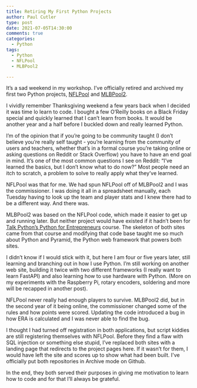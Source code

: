 ```yaml
---
title: Retiring My First Python Projects
author: Paul Cutler 
type: post 
date: 2021-07-05T14:30:00 
comments: true
categories:
  - Python
tags:
  - Python
  - NFLPool
  - MLBPool2

---
```

It’s a sad weekend in my workshop.  I’ve officially retired and archived my first two Python projects, [NFLPool](https://paulcutler.org/project/nflpool/) and [MLBPool2](https://paulcutler.org/project/mlbpool2/).

I vividly remember Thanksgiving weekend a few years back when I decided it was time lo learn to code.  I bought a few O’Reilly books on a Black Friday special and quickly learned that I can’t learn from books.  It would be another year and a half before I buckled down and really learned Python.

I’m of the opinion that if you’re going to be community taught (I don’t believe you’re really self taught - you’re learning from the community of users and teachers, whether that’s in a formal course you’re taking online or asking questions on Reddit or Stack Overflow) you have to have an end goal in mind.  It’s one of the most common questions I see on Reddit:  “I’ve learned the basics, but I don’t know what to do now?”  Most people need an itch to scratch, a problem to solve to really apply what they’ve learned.

NFLPool was that for me.  We had spun NFLPool off of MLBPool2 and I was the commissioner.  I was doing it all in a spreadsheet manually, each Tuesday having to look up the team and player stats and I knew there had to be a different way.  And there was.

MLBPool2 was based on the NFLPool code, which made it easier to get up and running later.  But neither project would have existed if it hadn’t been for [Talk Python’s Python for Entrepreneurs](https://training.talkpython.fm/courses/explore_entrepreneurs/python-for-entrepreneurs-build-and-launch-your-online-business) course.  The skeleton of both sites came from that course and modifying that code base taught me so much about Python and Pyramid, the Python web framework that powers both sites.

I didn’t know if I would stick with it, but here I am four or five years later, still learning and branching out in how I use Python.  I’m still working on another web site, building it twice with two different frameworks (I really want to learn FastAPI) and also learning how to use hardware with Python.  (More on my experiments with the Raspberry Pi, rotary encoders, soldering and more will be recapped in another post).

NFLPool never really had enough players to survive.  MLBPool2 did, but in the second year of it being online, the commissioner changed some of the rules and how points were scored.  Updating the code introduced a bug in how ERA is calculated and I was never able to find the bug.  

I thought I had turned off registration in both applications, but script kiddies are still registering themselves with NFLPool.  Before they find a flaw with SQL injection or something else stupid, I’ve replaced both sites with a landing page that redirects to the project pages here.  If it wasn’t for them, I would have left the site and scores up to show what had been built.  I've officially put both repositories in Archive mode on Github.

In the end, they both served their purposes in giving me motivation to learn how to code and for that I’ll always be grateful.

